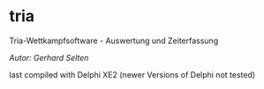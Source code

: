 # tria
Tria-Wettkampfsoftware - Auswertung und Zeiterfassung

_Autor: Gerhard Selten_

last compiled with Delphi XE2 (newer Versions of Delphi not tested)
